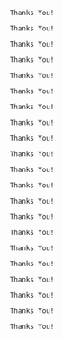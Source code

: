 <!-- Thanks You! --> 
     Thanks You!
<!-- Thanks You! -->
     Thanks You!
<!-- Thanks You! -->
     Thanks You!
<!-- Thanks You! -->
     Thanks You!
<!-- Thanks You! -->
     Thanks You!
<!-- Thanks You! -->
     Thanks You!
<!-- Thanks You! -->
     Thanks You!
<!-- Thanks You! -->
     Thanks You!
<!-- Thanks You! -->
     Thanks You!
<!-- Thanks You! -->
     Thanks You!
<!-- Thanks You! -->
     Thanks You!
<!-- Thanks You! -->
     Thanks You!
<!-- Thanks You! -->
     Thanks You!
<!-- Thanks You! -->
     Thanks You!
<!-- Thanks You! -->
     Thanks You!
<!-- Thanks You! -->
     Thanks You!
<!-- Thanks You! -->
     Thanks You!
<!-- Thanks You! -->
     Thanks You!
<!-- Thanks You! -->
     Thanks You!
<!-- Thanks You! -->
     Thanks You!
<!-- Thanks You! -->
     Thanks You!